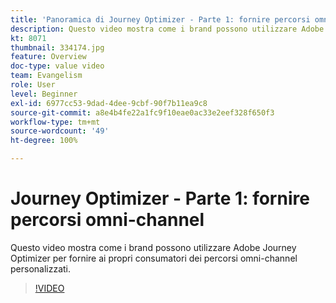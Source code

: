 ```yaml
---
title: 'Panoramica di Journey Optimizer - Parte 1: fornire percorsi omni-channel'
description: Questo video mostra come i brand possono utilizzare Adobe Journey Optimizer per fornire ai propri consumatori dei percorsi omni-channel personalizzati.
kt: 8071
thumbnail: 334174.jpg
feature: Overview
doc-type: value video
team: Evangelism
role: User
level: Beginner
exl-id: 6977cc53-9dad-4dee-9cbf-90f7b11ea9c8
source-git-commit: a8e4b4fe22a1fc9f10eae0ac33e2eef328f650f3
workflow-type: tm+mt
source-wordcount: '49'
ht-degree: 100%

---
```


# Journey Optimizer - Parte 1: fornire percorsi omni-channel

Questo video mostra come i brand possono utilizzare Adobe Journey Optimizer per fornire ai propri consumatori dei percorsi omni-channel personalizzati.

>[!VIDEO](https://video.tv.adobe.com/v/334174?quality=12)
